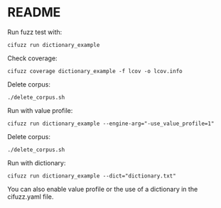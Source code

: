 # README

Run fuzz test with:
```
cifuzz run dictionary_example
```

Check coverage:
```
cifuzz coverage dictionary_example -f lcov -o lcov.info
```

Delete corpus:
```
./delete_corpus.sh
```

Run with value profile:
```
cifuzz run dictionary_example --engine-arg="-use_value_profile=1"
```

Delete corpus:
```
./delete_corpus.sh
```

Run with dictionary:
```
cifuzz run dictionary_example --dict="dictionary.txt"
```

You can also enable value profile or the use of a dictionary in the cifuzz.yaml file.
